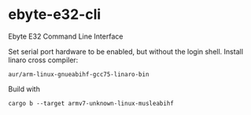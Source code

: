 # ebyte-e32-cli
Ebyte E32 Command Line Interface

Set serial port hardware to be enabled, but without the login shell.
Install linaro cross compiler: 

```
aur/arm-linux-gnueabihf-gcc75-linaro-bin
```

Build with 

```
cargo b --target armv7-unknown-linux-musleabihf
```